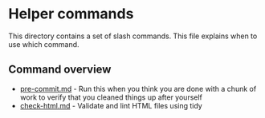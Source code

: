 # Helper commands

This directory contains a set of slash commands. This file explains
when to use which command.

## Command overview

* [pre-commit.md](./pre-commit.md) - Run this when you think you are done with a chunk of work to verify that you cleaned things up after yourself
* [check-html.md](./check-html.md) - Validate and lint HTML files using tidy
